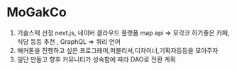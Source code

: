 # MoGakCo

1. 기술스택 선정 next.js, 네이버 클라우드 플랫폼 map api => 모각코 하기좋은 카페, 식당 등등 추천 , GraphQL => 쿼리 언어 
2. 해커톤을 진행하고 싶은 프로그래머,퍼블리셔,디자이너,기획자등등을 모아주자
3. 일단 만들고 향후 커뮤니티가 성숙함에 따라 DAO로 전환 계획 
